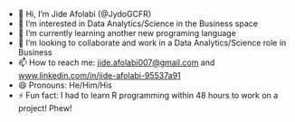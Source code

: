- 👋 Hi, I’m Jide Afolabi (@JydoGCFR)
- 👀 I’m interested in Data Analytics/Science in the Business space  
- 🌱 I’m currently learning another new programing language
- 💞️ I’m looking to collaborate and work in a Data Analytics/Science role in Business
- 📫 How to reach me: jide.afolabi007@gmail.com and www.linkedin.com/in/jide-afolabi-95537a91
- 😄 Pronouns: He/Him/His
- ⚡ Fun fact: I had to learn R programming within 48 hours to work on a project! Phew! 

<!---
JydoGCFR/JydoGCFR is a ✨ special ✨ repository because its `README.md` (this file) appears on your GitHub profile.
You can click the Preview link to take a look at your changes.
--->
